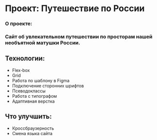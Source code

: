 # 				Проект: Путешествие по России

### О проекте:

### 	Сайт об увлекательном путешествии по просторам нашей необъятной матушки России.

## **Технологии:**

- Flex-box
- Grid
- Работа по шаблону в Figma
- Подключение сторонних шрифтов
- Псеводоклассы
- Работа с типографом
- Адаптивная верстка

## Что улучшить:

* Кроссбраузерность
* Смена языка сайта

